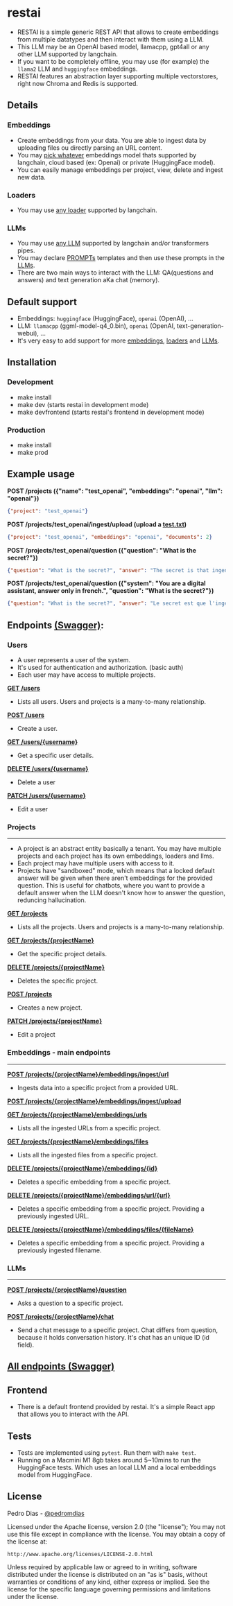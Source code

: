 # restai

* RESTAI is a simple generic REST API that allows to create embeddings from multiple datatypes and then interact with them using a LLM.
* This LLM may be an OpenAI based model, llamacpp, gpt4all or any other LLM supported by langchain.
* If you want to be completely offline, you may use (for example) the `llama2` LLM and `huggingface` embeddings.
* RESTAI features an abstraction layer supporting multiple vectorstores, right now Chroma and Redis is supported.
## Details
### Embeddings
* Create embeddings from your data. You are able to ingest data by uploading files ou directly parsing an URL content.
* You may [pick whatever](modules/embeddings.py) embeddings model thats supported by langchain, cloud based (ex: Openai) or private (HuggingFace model).
* You can easily manage embeddings per project, view, delete and ingest new data.

### Loaders
* You may use [any loader](modules/loaders.py) supported by langchain.

### LLMs
* You may use [any LLM](modules/llms.py) supported by langchain and/or transformers pipes.
* You may declare [PROMPTs](modules/prompts.py) templates and then use these prompts in the [LLMs](modules/llms.py).
* There are two main ways to interact with the LLM: QA(questions and answers) and text generation aKa chat (memory).

## Default support

* Embeddings: `huggingface` (HuggingFace), `openai` (OpenAI), ...
* LLM: `llamacpp` (ggml-model-q4_0.bin), `openai` (OpenAI, text-generation-webui), ...
* It's very easy to add support for more [embeddings](modules/embeddings.py), [loaders](modules/loaders.py) and [LLMs](modules/llms.py).

## Installation

### Development
* make install
* make dev (starts restai in development mode)
* make devfrontend (starts restai's frontend in development mode)

### Production
* make install
* make prod

## Example usage

**POST /projects ({"name": "test_openai",  "embeddings": "openai", "llm": "openai"})**
```json 
{"project": "test_openai"}
```

**POST /projects/test_openai/ingest/upload (upload a [test.txt](tests/test.txt))**
```json 
{"project": "test_openai", "embeddings": "openai", "documents": 2}
```

**POST /projects/test_openai/question ({"question": "What is the secret?"})**
```json 
{"question": "What is the secret?", "answer": "The secret is that ingenuity should be bigger than politics and corporate greed."}
```

**POST /projects/test_openai/question ({"system": "You are a digital assistant, answer only in french.", "question": "What is the secret?"})**
```json 
{"question": "What is the secret?", "answer": "Le secret est que l'ingéniosité doit être plus grande que la politique et la cupidité des entreprises."}
```

## Endpoints [(Swagger)](https://apocas.github.io/restai/):

### Users

* A user represents a user of the system.
* It's used for authentication and authorization. (basic auth)
* Each user may have access to multiple projects.

[**GET /users**](https://apocas.github.io/restai/#/default/read_users_users_get)

- Lists all users. Users and projects is a many-to-many relationship.

[**POST /users**](https://apocas.github.io/restai/#/default/create_user_users_post)

- Create a user.

[**GET /users/{username}**](https://apocas.github.io/restai/#/default/get_user_users__username__get)

- Get a specific user details.


[**DELETE /users/{username}**](https://apocas.github.io/restai/#/default/delete_user_users__username__delete)

- Delete a user

[**PATCH /users/{username}**](https://apocas.github.io/restai/#/default/update_user_users__username__patch)

- Edit a user

### Projects

---

* A project is an abstract entity basically a tenant. You may have multiple projects and each project has its own embeddings, loaders and llms.
* Each project may have multiple users with access to it.
* Projects have "sandboxed" mode, which means that a locked default answer will be given when there aren't embeddings for the provided question. This is useful for chatbots, where you want to provide a default answer when the LLM doesn't know how to answer the question, reduncing hallucination.

[**GET /projects**](https://apocas.github.io/restai/#/projects/get_projects)

- Lists all the projects. Users and projects is a many-to-many relationship.

[**GET /projects/{projectName}**](https://apocas.github.io/restai/#/default/get_project_projects__projectName__get)

- Get the specific project details.

[**DELETE /projects/{projectName}**](https://apocas.github.io/restai/#/default/delete_project_projects__projectName__delete)

- Deletes the specific project.

[**POST /projects**](https://apocas.github.io/restai/#/default/create_project_projects_post)

- Creates a new project.

[**PATCH /projects/{projectName}**](https://apocas.github.io/restai/#/default/edit_project_projects__projectName__patch)

- Edit a project

### Embeddings - main endpoints

---

[**POST /projects/{projectName}/embeddings/ingest/url**](https://apocas.github.io/restai/#/default/ingest_url_projects__projectName__embeddings_ingest_url_post)

- Ingests data into a specific project from a provided URL.

[**POST /projects/{projectName}/embeddings/ingest/upload**](https://apocas.github.io/restai/#/default/ingest_file_projects__projectName__embeddings_ingest_upload_post)

[**GET /projects/{projectName}/embeddings/urls**](https://apocas.github.io/restai/#/default/list_urls_projects__projectName__embeddings_urls_get)
- Lists all the ingested URLs from a specific project.

[**GET /projects/{projectName}/embeddings/files**](https://apocas.github.io/restai/#/default/list_files_projects__projectName__embeddings_files_get)
- Lists all the ingested files from a specific project.

[**DELETE /projects/{projectName}/embeddings/{id}**](https://apocas.github.io/restai/#/default/delete_embedding_projects__projectName__embeddings__id__delete)

- Deletes a specific embedding from a specific project.

[**DELETE /projects/{projectName}/embeddings/url/{url}**](https://apocas.github.io/restai/#/default/delete_url_projects__projectName__embeddings_url__url__delete)

- Deletes a specific embedding from a specific project. Providing a previously ingested URL.

[**DELETE /projects/{projectName}/embeddings/files/{fileName}**](https://apocas.github.io/restai/#/default/delete_file_projects__projectName__embeddings_files__fileName__delete)

- Deletes a specific embedding from a specific project. Providing a previously ingested filename.

### LLMs

---

[**POST /projects/{projectName}/question**](https://apocas.github.io/restai/#/default/question_project_projects__projectName__question_post)

- Asks a question to a specific project.

[**POST /projects/{projectName}/chat**](https://apocas.github.io/restai/#/default/chat_project_projects__projectName__chat_post)

- Send a chat message to a specific project. Chat differs from question, because it holds conversation history. It's chat has an unique ID (id field).

## [All endpoints (Swagger)](https://apocas.github.io/restai/)

## Frontend

* There is a default frontend provided by restai. It's a simple React app that allows you to interact with the API.

## Tests

 * Tests are implemented using `pytest`. Run them with `make test`.
 * Running on a Macmini M1 8gb takes around 5~10mins to run the HuggingFace tests. Which uses an local LLM and a local embeddings model from HuggingFace.

## License

Pedro Dias - [@pedromdias](https://twitter.com/pedromdias)

Licensed under the Apache license, version 2.0 (the "license"); You may not use this file except in compliance with the license. You may obtain a copy of the license at:

    http://www.apache.org/licenses/LICENSE-2.0.html

Unless required by applicable law or agreed to in writing, software distributed under the license is distributed on an "as is" basis, without warranties or conditions of any kind, either express or implied. See the license for the specific language governing permissions and limitations under the license.
